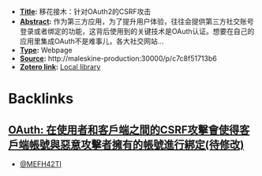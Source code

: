 - **[Title](<Title.md>):** 移花接木：针对OAuth2的CSRF攻击
- **[Abstract](<Abstract.md>):** 作为第三方应用，为了提升用户体验，往往会提供第三方社交账号登录或者绑定的功能，这背后使用到的关键技术是OAuth认证。想要在自己的应用里集成OAuth不是难事儿，各大社交网站...
- **[Type](<Type.md>):** Webpage
- **[Source](<Source.md>):** http://maleskine-production:30000/p/c7c8f51713b6
- **[Zotero link](<Zotero link.md>):** [Local library](zotero://select/library/items/MEFH42TI)

# Backlinks
## [OAuth: 在使用者和客戶端之間的CSRF攻擊會使得客戶端帳號與惡意攻擊者擁有的帳號進行綁定(待修改)](<OAuth: 在使用者和客戶端之間的CSRF攻擊會使得客戶端帳號與惡意攻擊者擁有的帳號進行綁定(待修改).md>)
- [@MEFH42TI](<@MEFH42TI.md>)


